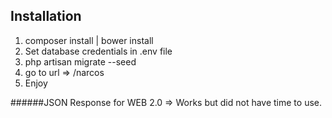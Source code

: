 ## Installation 

1. composer install | bower install 
2. Set database credentials in .env file
3. php artisan migrate --seed 
4. go to url => /narcos
5. Enjoy 

######JSON Response for WEB 2.0 => Works but did not have time to use. 
 